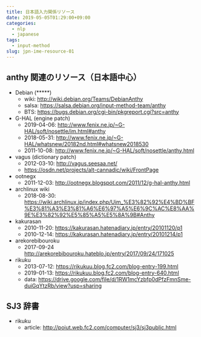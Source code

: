 ```yaml
---
title: 日本語入力関係リソース
date: 2019-05-05T01:29:00+09:00
categories:
  - nlp
  - japanese
tags:
  - input-method
slug: jpn-ime-resource-01
---
```


## anthy 関連のリソース（日本語中心）

  * Debian (*****)
    * wiki: http://wiki.debian.org/Teams/DebianAnthy
    * salsa: https://salsa.debian.org/input-method-team/anthy
    * BTS: https://bugs.debian.org/cgi-bin/pkgreport.cgi?src=anthy
  * G-HAL (engine patch)
    * 2019-04-06: http://www.fenix.ne.jp/~G-HAL/soft/nosettle/im.html#anthy
    * 2018-05-31: http://www.fenix.ne.jp/~G-HAL/whatsnew/20182nd.html#whatsnew2018530
    * 2011-10-08: http://www.fenix.ne.jp/~G-HAL/soft/nosettle/anthy.html
  * vagus (dictionary patch)
    * 2012-03-10: http://vagus.seesaa.net/
    * https://osdn.net/projects/alt-cannadic/wiki/FrontPage
  * ootnegx
    * 2011-12-03: http://ootnegx.blogspot.com/2011/12/g-hal-anthy.html
  * archlinux wiki
    * 2018-08-30: https://wiki.archlinux.jp/index.php/Uim_%E3%82%92%E4%BD%BF%E3%81%A3%E3%81%A6%E6%97%A5%E6%9C%AC%E8%AA%9E%E3%82%92%E5%85%A5%E5%8A%9B#Anthy
  * kakurasan
    * 2010-11-20: https://kakurasan.hatenadiary.jp/entry/20101120/p1
    * 2010-12-14: https://kakurasan.hatenadiary.jp/entry/20101214/p1
  * arekorebibouroku
    * 2017-09-24 http://arekorebibouroku.hateblo.jp/entry/2017/09/24/171025
  * rikuku
    * 2013-07-12: https://rikukuu.blog.fc2.com/blog-entry-199.html
    * 2019-01-13: https://rikukuu.blog.fc2.com/blog-entry-640.html
    * data: https://drive.google.com/file/d/1RW1mcYzbfp0dPfzFmnSme-duiGqYtzRb/view?usp=sharing

## SJ3 辞書

  * rikuku
    * article: http://poiut.web.fc2.com/computer/sj3/sj3public.html


